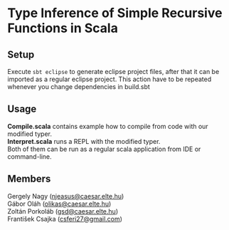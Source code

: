 # Type Inference of Simple Recursive Functions in Scala


## Setup
Execute `sbt eclipse` to generate eclipse project files, after that it can be imported as a regular eclipse project. 
This action have to be repeated whenever you change dependencies in build.sbt

## Usage
**Compile.scala** contains example how to compile from code with our modified typer.   
**Interpret.scala** runs a REPL with the modified typer.  
Both of them can be run as a regular scala application from IDE or command-line.

## Members
Gergely Nagy (njeasus@caesar.elte.hu)   
Gábor Oláh (olikas@caesar.elte.hu)   
Zoltán Porkoláb (gsd@caesar.elte.hu)   
František Csajka (csferi27@gmail.com)   
